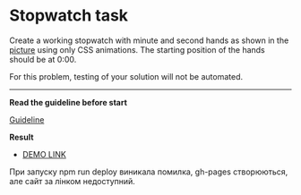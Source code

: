 # Stopwatch task

Create a working stopwatch with minute and second hands as shown in the [picture](stopwatch.png) using only CSS animations. The starting position of the hands should be at 0:00.

For this problem, testing of your solution will not be automated.

---
**Read the guideline before start**

[Guideline](https://github.com/mate-academy/layout_task-guideline/blob/master/README.md)

**Result**

- [DEMO LINK](https://xandr1.github.io/layout_stop-watch/)

При запуску npm run deploy виникала помилка, gh-pages створюються, але сайт за лінком недоступний.
